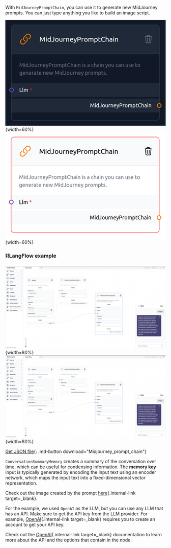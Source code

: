 With `MidJourneyPromptChain`, you can use it to generate new MidJourney prompts. You can just type anything you like to build an image script.

![Description](img/single_node/mid_jour_chain2.png#only-dark){width=60%}
![Description](img/single_node/mid_jour_chain.png#only-light){width=60%}

### ⛓️LangFlow example

![Description](img/MidJourney-prompt-chain.png#only-dark){width=80%}
![Description](img/MidJourney-prompt-chain.png#only-light){width=80%}

[Get JSON file](data/Midjourney_prompt_chain.json){: .md-button download="Midjourney_prompt_chain"} 

`ConversationSummaryMemory` creates a summary of the conversation over time, which can be useful for condensing information. The **memory key** input is typically generated by encoding the input text using an encoder network, which maps the input text into a fixed-dimensional vector representation.

Check out the image created by the prompt [here](https://www.bing.com/images/create/imagine-a-mysterious-forest2c-the-trees-are-tall-an/6440616907a941798a21294c224f089c?id=qCNeV4ysTxKW8xKfqsx4zg%3d%3d&view=detailv2&idpp=genimg&FORM=GCRIDP&mode=overlay){.internal-link target=_blank}.

For the example, we used `OpenAI` as the LLM, but you can use any LLM that has an API. Make sure to get the API key from the LLM provider. For example, [OpenAI](https://platform.openai.com/){.internal-link target=_blank} requires you to create an account to get your API key.

Check out the [OpenAI](https://platform.openai.com/docs/introduction/overview){.internal-link target=_blank} documentation to learn more about the API and the options that contain in the node.

